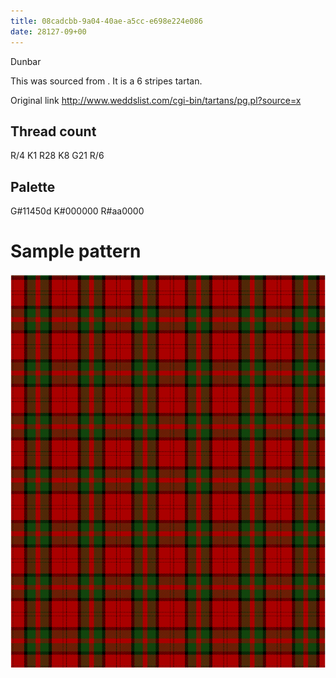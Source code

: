 ```yaml
---
title: 08cadcbb-9a04-40ae-a5cc-e698e224e086
date: 28127-09+00
---
```

Dunbar

This was sourced from <no value>.  It is a 6 stripes tartan.

Original link http://www.weddslist.com/cgi-bin/tartans/pg.pl?source=x

## Thread count
R/4 K1 R28 K8 G21 R/6

## Palette
G#11450d K#000000 R#aa0000

# Sample pattern

![Tartan detail](tartan.png "R/4 K1 R28 K8 G21 R/6 tartan")